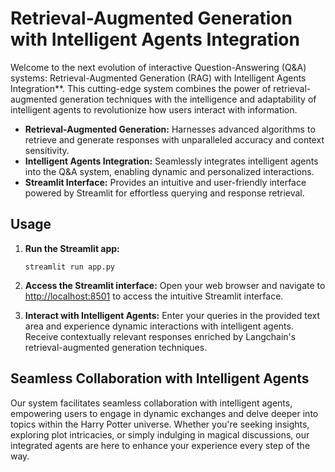 
# Retrieval-Augmented Generation with Intelligent Agents Integration

Welcome to the next evolution of interactive Question-Answering (Q&A) systems: Retrieval-Augmented Generation (RAG) with Intelligent Agents Integration**. This cutting-edge system combines the power of retrieval-augmented generation techniques with the intelligence and adaptability of intelligent agents to revolutionize how users interact with information.

- **Retrieval-Augmented Generation:** Harnesses advanced algorithms to retrieve and generate responses with unparalleled accuracy and context sensitivity.
- **Intelligent Agents Integration:** Seamlessly integrates intelligent agents into the Q&A system, enabling dynamic and personalized interactions.
- **Streamlit Interface:** Provides an intuitive and user-friendly interface powered by Streamlit for effortless querying and response retrieval.

## Usage

1. **Run the Streamlit app:**
   ```
   streamlit run app.py
   ```

2. **Access the Streamlit interface:** Open your web browser and navigate to [http://localhost:8501](http://localhost:8501) to access the intuitive Streamlit interface.

3. **Interact with Intelligent Agents:** Enter your queries in the provided text area and experience dynamic interactions with intelligent agents. Receive contextually relevant responses enriched by Langchain's retrieval-augmented generation techniques.

## Seamless Collaboration with Intelligent Agents

Our system facilitates seamless collaboration with intelligent agents, empowering users to engage in dynamic exchanges and delve deeper into topics within the Harry Potter universe. Whether you're seeking insights, exploring plot intricacies, or simply indulging in magical discussions, our integrated agents are here to enhance your experience every step of the way.

